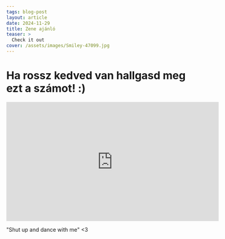```yaml
---
tags: blog-post
layout: article
date: 2024-11-29
title: Zene ajánló
teaser: >
  Check it out 
cover: /assets/images/Smiley-47099.jpg
---
```

# Ha rossz kedved van hallgasd meg ezt a számot! :)
<iframe width="560" height="315" src="https://www.youtube.com/embed/_glQsoPesQo?si=scVb7ZAwmL662B2I" title="YouTube video player" frameborder="0" allow="accelerometer; autoplay; clipboard-write; encrypted-media; gyroscope; picture-in-picture; web-share" referrerpolicy="strict-origin-when-cross-origin" allowfullscreen></iframe>

"Shut up and dance with me" <3